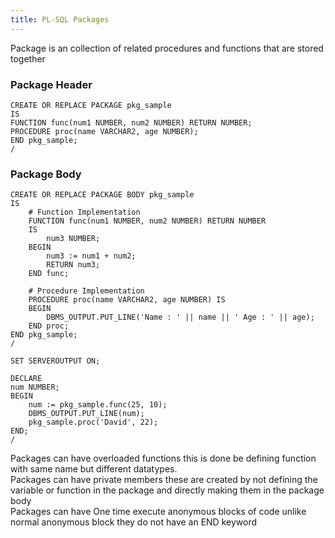 ```yaml
---
title: PL-SQL Packages
---
```


Package is an collection of related procedures and functions that are stored together

### Package Header

````plsql
CREATE OR REPLACE PACKAGE pkg_sample
IS
FUNCTION func(num1 NUMBER, num2 NUMBER) RETURN NUMBER;
PROCEDURE proc(name VARCHAR2, age NUMBER);
END pkg_sample;
/
````

### Package Body

````plsql
CREATE OR REPLACE PACKAGE BODY pkg_sample
IS
	# Function Implementation
	FUNCTION func(num1 NUMBER, num2 NUMBER) RETURN NUMBER
	IS
		num3 NUMBER;
	BEGIN
		num3 := num1 + num2;
		RETURN num3;
	END func;

	# Procedure Implementation
	PROCEDURE proc(name VARCHAR2, age NUMBER) IS
	BEGIN
		DBMS_OUTPUT.PUT_LINE('Name : ' || name || ' Age : ' || age);
	END proc;
END pkg_sample;
/

SET SERVEROUTPUT ON;

DECLARE
num NUMBER;
BEGIN
	num := pkg_sample.func(25, 10);
	DBMS_OUTPUT.PUT_LINE(num);
	pkg_sample.proc('David', 22);
END;
/
````

Packages can have overloaded functions this is done be defining function with same name but different datatypes.  
Packages can have private members these are created by not defining the variable or function in the package and directly making them in the package body  
Packages can have One time execute anonymous blocks of code unlike normal anonymous block they do not have an END keyword